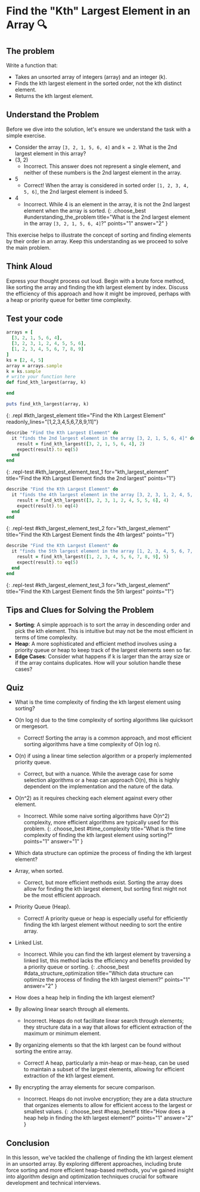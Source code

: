 # Find the "Kth" Largest Element in an Array 🔍

## The problem
Write a function that:
- Takes an unsorted array of integers (array) and an integer (k).
- Finds the kth largest element in the sorted order, not the kth distinct element.
- Returns the kth largest element.

## Understand the Problem
Before we dive into the solution, let's ensure we understand the task with a simple exercise.

- Consider the array `[3, 2, 1, 5, 6, 4]` and `k = 2`. What is the 2nd largest element in this array?
- (3, 2)
  - Incorrect. This answer does not represent a single element, and neither of these numbers is the 2nd largest element in the array.
- 5
  - Correct! When the array is considered in sorted order `[1, 2, 3, 4, 5, 6]`, the 2nd largest element is indeed 5.
- 4
  - Incorrect. While 4 is an element in the array, it is not the 2nd largest element when the array is sorted.
{: .choose_best #understanding_the_problem title="What is the 2nd largest element in the array `[3, 2, 1, 5, 6, 4]`?" points="1" answer="2" }

This exercise helps to illustrate the concept of sorting and finding elements by their order in an array. Keep this understanding as we proceed to solve the main problem.

## Think Aloud
Express your thought process out loud. Begin with a brute force method, like sorting the array and finding the kth largest element by index. Discuss the efficiency of this approach and how it might be improved, perhaps with a heap or priority queue for better time complexity.

## Test your code

```ruby
arrays = [
  [3, 2, 1, 5, 6, 4],
  [3, 2, 3, 1, 2, 4, 5, 5, 6],
  [1, 2, 3, 4, 5, 6, 7, 8, 9]
]
ks = [2, 4, 5]
array = arrays.sample
k = ks.sample
# write your function here
def find_kth_largest(array, k)

end

puts find_kth_largest(array, k)
```
{: .repl #kth_largest_element title="Find the Kth Largest Element" readonly_lines="[1,2,3,4,5,6,7,8,9,11]"}

```ruby
describe "Find the Kth Largest Element" do
  it "finds the 2nd largest element in the array [3, 2, 1, 5, 6, 4]" do
    result = find_kth_largest([3, 2, 1, 5, 6, 4], 2)
    expect(result).to eq(5)
  end
end
```
{: .repl-test #kth_largest_element_test_1 for="kth_largest_element" title="Find the Kth Largest Element finds the 2nd largest" points="1"}

```ruby
describe "Find the Kth Largest Element" do
  it "finds the 4th largest element in the array [3, 2, 3, 1, 2, 4, 5, 5, 6]" do
    result = find_kth_largest([3, 2, 3, 1, 2, 4, 5, 5, 6], 4)
    expect(result).to eq(4)
  end
end
```
{: .repl-test #kth_largest_element_test_2 for="kth_largest_element" title="Find the Kth Largest Element finds the 4th largest" points="1"}

```ruby
describe "Find the Kth Largest Element" do
  it "finds the 5th largest element in the array [1, 2, 3, 4, 5, 6, 7, 8, 9]" do
    result = find_kth_largest([1, 2, 3, 4, 5, 6, 7, 8, 9], 5)
    expect(result).to eq(5)
  end
end
```
{: .repl-test #kth_largest_element_test_3 for="kth_largest_element" title="Find the Kth Largest Element finds the 5th largest" points="1"}

## Tips and Clues for Solving the Problem
- **Sorting**: A simple approach is to sort the array in descending order and pick the kth element. This is intuitive but may not be the most efficient in terms of time complexity.
- **Heap**: A more sophisticated and efficient method involves using a priority queue or heap to keep track of the largest elements seen so far.
- **Edge Cases**: Consider what happens if k is larger than the array size or if the array contains duplicates. How will your solution handle these cases?

## Quiz
- What is the time complexity of finding the kth largest element using sorting?
- O(n log n) due to the time complexity of sorting algorithms like quicksort or mergesort.
  - Correct! Sorting the array is a common approach, and most efficient sorting algorithms have a time complexity of O(n log n).
- O(n) if using a linear time selection algorithm or a properly implemented priority queue.
  - Correct, but with a nuance. While the average case for some selection algorithms or a heap can approach O(n), this is highly dependent on the implementation and the nature of the data.
- O(n^2) as it requires checking each element against every other element.
  - Incorrect. While some naive sorting algorithms have O(n^2) complexity, more efficient algorithms are typically used for this problem.
{: .choose_best #time_complexity title="What is the time complexity of finding the kth largest element using sorting?" points="1" answer="1" }

- Which data structure can optimize the process of finding the kth largest element?
- Array, when sorted.
  - Correct, but more efficient methods exist. Sorting the array does allow for finding the kth largest element, but sorting first might not be the most efficient approach.
- Priority Queue (Heap).
  - Correct! A priority queue or heap is especially useful for efficiently finding the kth largest element without needing to sort the entire array.
- Linked List.
  - Incorrect. While you can find the kth largest element by traversing a linked list, this method lacks the efficiency and benefits provided by a priority queue or sorting.
{: .choose_best #data_structure_optimization title="Which data structure can optimize the process of finding the kth largest element?" points="1" answer="2" }

- How does a heap help in finding the kth largest element?
- By allowing linear search through all elements.
  - Incorrect. Heaps do not facilitate linear search through elements; they structure data in a way that allows for efficient extraction of the maximum or minimum element.
- By organizing elements so that the kth largest can be found without sorting the entire array.
  - Correct! A heap, particularly a min-heap or max-heap, can be used to maintain a subset of the largest elements, allowing for efficient extraction of the kth largest element.
- By encrypting the array elements for secure comparison.
  - Incorrect. Heaps do not involve encryption; they are a data structure that organizes elements to allow for efficient access to the largest or smallest values.
{: .choose_best #heap_benefit title="How does a heap help in finding the kth largest element?" points="1" answer="2" }

## Conclusion
In this lesson, we've tackled the challenge of finding the kth largest element in an unsorted array. By exploring different approaches, including brute force sorting and more efficient heap-based methods, you've gained insight into algorithm design and optimization techniques crucial for software development and technical interviews.
